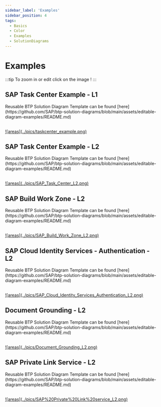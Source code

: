 ```yaml
---
sidebar_label: 'Examples'
sidebar_position: 4
tags:
  - Basics
  - Color
  - Examples
  - SolutionDiagrams
---
```


# Examples

:::tip
To zoom in or edit click on the image !
:::

## SAP Task Center Example - L1

<div className="stc_l0">
Reusable BTP Solution Diagram Template can be found [here](https://github.com/SAP/btp-solution-diagrams/blob/main/assets/editable-diagram-examples/README.md)
<br></br>
<p><a href="https://viewer.diagrams.net/?lightbox=1&highlight=0000ff&edit=_blank&layers=1&nav=1&page=1&title=#Uhttps%3A%2F%2Fraw.githubusercontent.com%2FSAP%2Fbtp-solution-diagrams%2Fmain%2Fassets%2Feditable-diagram-examples%2FSAP_Task_Center_L1.drawio" target="_blank">
![areas](../pics/taskcenter_example.png)
</a></p>
</div>



## SAP Task Center Example - L2

<div className="stc_l1">
Reusable BTP Solution Diagram Template can be found [here](https://github.com/SAP/btp-solution-diagrams/blob/main/assets/editable-diagram-examples/README.md)
<br></br>
<p><a href="https://viewer.diagrams.net/?lightbox=1&highlight=0000ff&edit=_blank&layers=1&nav=1&page=1&title=#Uhttps%3A%2F%2Fraw.githubusercontent.com%2FSAP%2Fbtp-solution-diagrams%2Fmain%2Fassets%2Feditable-diagram-examples%2FSAP_Task_Center_L2.drawio" target="_blank">
![areas](../pics/SAP_Task_Center_L2.png)
</a></p>
</div>



## SAP Build Work Zone - L2

<div className="wz_l2">
Reusable BTP Solution Diagram Template can be found [here](https://github.com/SAP/btp-solution-diagrams/blob/main/assets/editable-diagram-examples/README.md)
<br></br>
<p><a href="https://viewer.diagrams.net/?lightbox=1&highlight=0000ff&edit=_blank&layers=1&nav=1&page=1&title=#Uhttps%3A%2F%2Fraw.githubusercontent.com%2FSAP%2Fbtp-solution-diagrams%2Fmain%2Fassets%2Feditable-diagram-examples%2FSAP_Build_Work_Zone_L2.drawio" target="_blank">
![areas](../pics/SAP_Build_Work_Zone_L2.png)
</a></p>
</div>



## SAP Cloud Identity Services - Authentication - L2

<div className="cis_l2">
Reusable BTP Solution Diagram Template can be found [here](https://github.com/SAP/btp-solution-diagrams/blob/main/assets/editable-diagram-examples/README.md)
<br></br>
<p><a href="https://viewer.diagrams.net/?lightbox=1&highlight=0000ff&edit=_blank&layers=1&nav=1&page=1&title=#Uhttps%3A%2F%2Fraw.githubusercontent.com%2FSAP%2Fbtp-solution-diagrams%2Fmain%2Fassets%2Feditable-diagram-examples%2F/SAP_Cloud_Identity_Services_Authentication_L2.drawio" target="_blank">
![areas](../pics/SAP_Cloud_Identity_Services_Authentication_L2.png)
</a></p>
</div>

## Document Grounding - L2

<div className="cis_l2">
Reusable BTP Solution Diagram Template can be found [here](https://github.com/SAP/btp-solution-diagrams/blob/main/assets/editable-diagram-examples/README.md)
<br></br>
<p><a href="https://viewer.diagrams.net/?lightbox=1&highlight=0000ff&edit=_blank&layers=1&nav=1&page=1&title=#Uhttps%3A%2F%2Fraw.githubusercontent.com%2FSAP%2Fbtp-solution-diagrams%2Fmain%2Fassets%2Feditable-diagram-examples%2F/Document_Grounding_L2.drawio" target="_blank">
![areas](../pics/Document_Grounding_L2.png)
</a></p>
</div>

## SAP Private Link Service - L2

<div className="cis_l2">
Reusable BTP Solution Diagram Template can be found [here](https://github.com/SAP/btp-solution-diagrams/blob/main/assets/editable-diagram-examples/README.md)
<br></br>
<p><a href="https://viewer.diagrams.net/?lightbox=1&highlight=0000ff&edit=_blank&layers=1&nav=1&page=1&title=#Uhttps%3A%2F%2Fraw.githubusercontent.com%2FSAP%2Fbtp-solution-diagrams%2Fmain%2Fassets%2Feditable-diagram-examples%2FSAP_Private_Link_Service_L2.drawio" target="_blank">
![areas](../pics/SAP%20Private%20Link%20service_L2.png)
</a></p>
</div>

